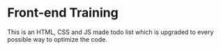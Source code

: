 # Front-end Training
This is an HTML, CSS and JS made todo list which is upgraded to every possible way to optimize the code.
